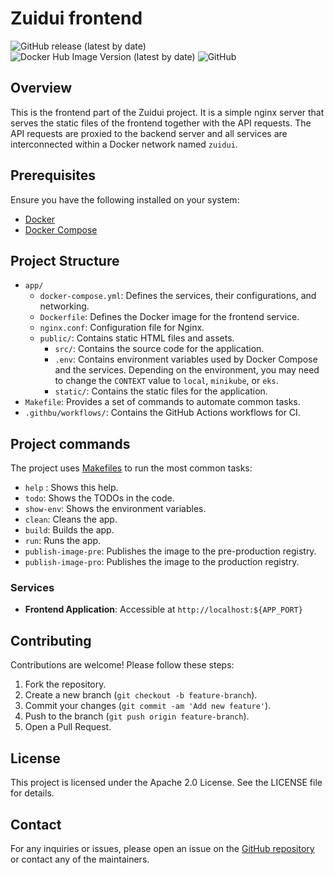 # Zuidui frontend

![GitHub release (latest by date)](https://img.shields.io/github/v/release/zuidui/frontend)
![Docker Hub Image Version (latest by date)](https://img.shields.io/docker/v/zuidui/frontend?label=docker%20hub)
![GitHub](https://img.shields.io/github/license/zuidui/frontend)


## Overview

This is the frontend part of the Zuidui project. It is a simple nginx server that serves the static files of the frontend together with the API requests. The API requests are proxied to the backend server and all services are interconnected within a Docker network named `zuidui`.

## Prerequisites

Ensure you have the following installed on your system:

- [Docker](https://docs.docker.com/get-docker/)
- [Docker Compose](https://docs.docker.com/compose/install/)

## Project Structure

- `app/`
  - `docker-compose.yml`: Defines the services, their configurations, and networking.
  - `Dockerfile`: Defines the Docker image for the frontend service.
  - `nginx.conf`: Configuration file for Nginx.
  - `public/`: Contains static HTML files and assets.
    - `src/`: Contains the source code for the application.
    - `.env`: Contains environment variables used by Docker Compose and the services. Depending on the environment, you may need to change the `CONTEXT` value to `local`, `minikube`, or `eks`.
    - `static/`: Contains the static files for the application.
- `Makefile`: Provides a set of commands to automate common tasks.
- `.githbu/workflows/`: Contains the GitHub Actions workflows for CI.

## Project commands

The project uses [Makefiles](https://www.gnu.org/software/make/manual/html_node/Introduction.html) to run the most common tasks:

- `help` : Shows this help.
- `todo`: Shows the TODOs in the code.
- `show-env`: Shows the environment variables.
- `clean`: Cleans the app.
- `build`: Builds the app.
- `run`: Runs the app.
- `publish-image-pre`: Publishes the image to the pre-production registry.
- `publish-image-pro`: Publishes the image to the production registry.

### Services

- **Frontend Application**: Accessible at `http://localhost:${APP_PORT}`

## Contributing

Contributions are welcome! Please follow these steps:

1. Fork the repository.
2. Create a new branch (`git checkout -b feature-branch`).
3. Commit your changes (`git commit -am 'Add new feature'`).
4. Push to the branch (`git push origin feature-branch`).
5. Open a Pull Request.

## License

This project is licensed under the Apache 2.0 License. See the LICENSE file for details.

## Contact

For any inquiries or issues, please open an issue on the [GitHub repository](https://github.com/zuidui/frontend) or contact any of the maintainers.
